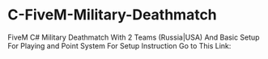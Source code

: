 # C-FiveM-Military-Deathmatch
FiveM C# Military Deathmatch With 2 Teams (Russia|USA) And Basic Setup For Playing and Point System
For Setup Instruction Go to This Link:
